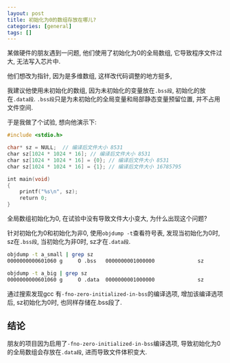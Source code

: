 ```yaml
---
layout: post
title: 初始化为0的数组存放在哪儿?
categories: [general]
tags: []
---
```


某做硬件的朋友遇到一问题, 他们使用了初始化为0的全局数组, 它导致程序文件过大, 无法写入芯片中.

他们想改为指针, 因为是多维数组, 这样改代码调整的地方挺多,

我建议他使用未初始化的数组, 因为未初始化的变量放在`.bss段`, 初始化的放在`.data段`. `.bss段`只是为未初始化的全局变量和局部静态变量预留位置, 并不占用文件空间.

于是我做了个试验, 想向他演示下:

```c
#include <stdio.h>

char* sz = NULL;  // 编译后文件大小 8531
char sz[1024 * 1024 * 16]; // 编译后文件大小 8531
char sz[1024 * 1024 * 16] = {0}; // 编译后文件大小 8531
char sz[1024 * 1024 * 16] = {1}; // 编译后文件大小 16785795

int main(void)
{
    printf("%s\n", sz); 
    return 0;
}
```

全局数组初始化为0, 在试验中没有导致文件大小变大, 为什么出现这个问题?

针对初始化为0和初始化为非0, 使用`objdump -t`查看符号表, 发现当初始化为0时, sz在`.bss段`, 当初始化为非0时, sz才在`.data段`.

```bash
objdump -t a_small | grep sz
0000000000601060 g     O .bss   0000000001000000              sz

objdump -t a_big | grep sz
0000000000601060 g     O .data  0000000001000000              sz
```

通过搜索发现gcc 有`-fno-zero-initialized-in-bss`的编译选项, 增加该编译选项后, sz初始化为0时, 也同样存储在.bss段了.

## 结论

朋友的项目因为启用了`-fno-zero-initialized-in-bss`编译选项, 导致初始化为0的全局数组会存放在`.data段`, 进而导致文件体积变大.